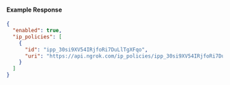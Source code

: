 <!-- Code generated for API Clients. DO NOT EDIT. -->

#### Example Response

```json
{
  "enabled": true,
  "ip_policies": [
    {
      "id": "ipp_30si9XV54IRjfoRi7DuLlTgXFqo",
      "uri": "https://api.ngrok.com/ip_policies/ipp_30si9XV54IRjfoRi7DuLlTgXFqo"
    }
  ]
}
```
